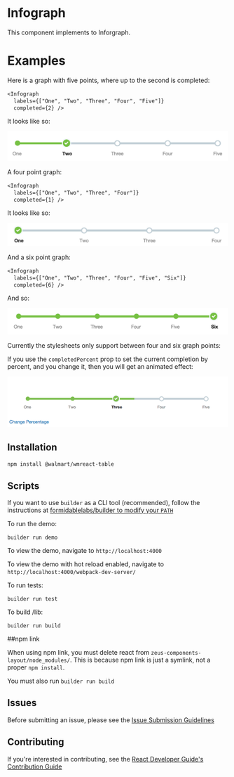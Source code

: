 # Infograph

This component implements to Inforgraph.

# Examples

Here is a graph with five points, where up to the second is completed:

```
<Infograph
  labels={["One", "Two", "Three", "Four", "Five"]}
  completed={2} />
```

It looks like so:

![Five point graph](./images/five-point.png)

A four point graph:

```
<Infograph
  labels={["One", "Two", "Three", "Four"]}
  completed={1} />
```

It looks like so:

![Four point graph](./images/four-point.png)

And a six point graph:

```
<Infograph
  labels={["One", "Two", "Three", "Four", "Five", "Six"]}
  completed={6} />
```

And so:

![Six point graph](./images/six-point.png)

Currently the stylesheets only support between four and six graph points:

If you use the `completedPercent` prop to set the current completion by percent, and you change it, then you will get an animated effect:

![percent change animation](./images/animated.gif)

## Installation

```
npm install @walmart/wmreact-table
```


## Scripts

If you want to use `builder` as a CLI tool (recommended), follow the instructions at [formidablelabs/builder to modify your `PATH`](https://github.com/formidablelabs/builder#local-install)

To run the demo:

```
builder run demo
```

To view the demo, navigate to `http://localhost:4000`

To view the demo with hot reload enabled, navigate to `http://localhost:4000/webpack-dev-server/`

To run tests:

```
builder run test
```

To build /lib:

```
builder run build
```

##npm link

When using npm link, you must delete react from `zeus-components-layout/node_modules/`. This is because npm link is just a symlink, not a proper `npm install`.

You must also run `builder run build`

## Issues

Before submitting an issue, please see the [Issue Submission Guidelines](https://gecgithub01.walmart.com/react/react-dev-guide#submitting-issues)

## Contributing

If you're interested in contributing, see the [React Developer Guide's Contribution Guide](https://gecgithub01.walmart.com/react/react-dev-guide#contributing)
